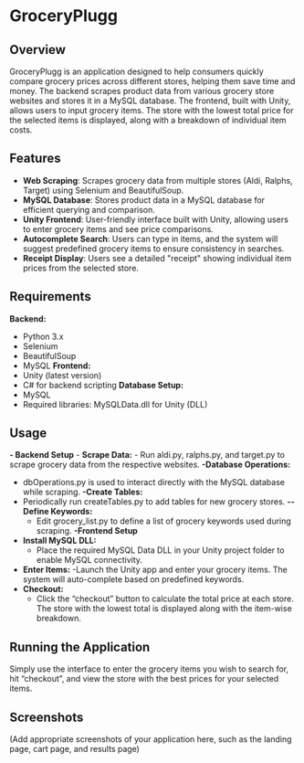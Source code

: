 # GroceryPlugg
## Overview
GroceryPlugg is an application designed to help consumers quickly compare grocery prices across different stores, helping them save time and money. The backend scrapes product data from various grocery store websites and stores it in a MySQL database. The frontend, built with Unity, allows users to input grocery items. The store with the lowest total price for the selected items is displayed, along with a breakdown of individual item costs.

## Features
- **Web Scraping**: Scrapes grocery data from multiple stores (Aldi, Ralphs, Target) using Selenium and BeautifulSoup.
- **MySQL Database**: Stores product data in a MySQL database for efficient querying and comparison.
- **Unity Frontend**: User-friendly interface built with Unity, allowing users to enter grocery items and see price comparisons.
- **Autocomplete Search**: Users can type in items, and the system will suggest predefined grocery items to ensure consistency in searches.
- **Receipt Display**: Users see a detailed "receipt" showing individual item prices from the selected store.

## Requirements
**Backend:**
- Python 3.x
- Selenium
- BeautifulSoup
- MySQL 
**Frontend:**
- Unity (latest version)
- C# for backend scripting
**Database Setup:**
- MySQL
- Required libraries: MySQLData.dll for Unity (DLL)

## Usage
**- Backend Setup**
    - **Scrape Data:**
      - Run aldi.py, ralphs.py, and target.py to scrape grocery data from the respective websites.
**-Database Operations:**
  - dbOperations.py is used to interact directly with the MySQL database while scraping.
**-Create Tables:**
  - Periodically run createTables.py to add tables for new grocery stores.
**--Define Keywords:**
    - Edit grocery_list.py to define a list of grocery keywords used during scraping.
**-Frontend Setup**
  - **Install MySQL DLL:**
    - Place the required MySQL Data DLL in your Unity project folder to enable MySQL connectivity.
  - **Enter Items:**
    -Launch the Unity app and enter your grocery items. The system will auto-complete based on predefined keywords.
  - **Checkout:**
      - Click the “checkout” button to calculate the total price at each store. The store with the lowest total is displayed along with the item-wise breakdown.

## Running the Application
Simply use the interface to enter the grocery items you wish to search for, hit “checkout”, and view the store with the best prices for your selected items.

## Screenshots
(Add appropriate screenshots of your application here, such as the landing page, cart page, and results page)

